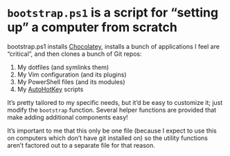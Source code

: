 # `bootstrap.ps1` is a script for “setting up” a computer from scratch

bootstrap.ps1 installs [Chocolatey], installs a bunch of applications I feel are “critical”, and then clones a bunch of Git repos:

1. My dotfiles (and symlinks them)
2. My Vim configuration (and its plugins)
3. My PowerShell files (and its modules)
4. My [AutoHotKey] scripts

It’s pretty tailored to my specific needs, but it’d be easy to customize it;
just modify the `bootstrap` function. Several helper functions are provided
that make adding additional components easy!

It’s important to me that this only be one file (because I expect to use this
on computers which don’t have git installed on) so the utility functions aren’t
factored out to a separate file for that reason.

[AutoHotKey]: https://autohotkey.com/
[Chocolatey]: https://chocolatey.org/
